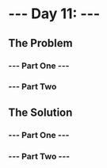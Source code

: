 # --- Day 11: ---

## The Problem

### --- Part One ---

### --- Part Two

## The Solution

### --- Part One ---

### --- Part Two ---
